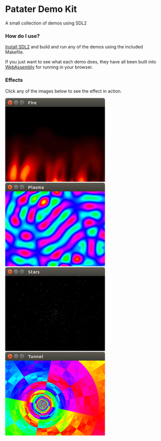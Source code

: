 # Patater Demo Kit

A small collection of demos using SDL2

### How do I use?

[Install SDL2](https://wiki.libsdl.org/Installation) and build and run any of
the demos using the included Makefile.

If you just want to see what each demo does, they have all been built into
[WebAssembly](http://webassembly.org/) for running in your browser.

### Effects

Click any of the images below to see the effect in action.

[![Fire](images/Fire.png "Fire")](https://patater.com/demokit/fire/)
[![Plasma](images/Plasma.png "Plasma")](https://patater.com/demokit/plasma/)
[![Stars](images/Stars.png "Stars")](https://patater.com/demokit/stars/)
[![Tunnel](images/Tunnel.png "Tunnel")](https://patater.com/demokit/tunnel/)
